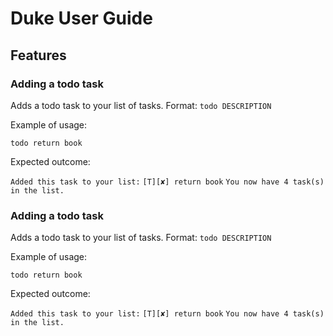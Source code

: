 # Duke User Guide

## Features 

### Adding a todo task
Adds a todo task to your list of tasks.
Format: `todo DESCRIPTION`

Example of usage: 

`todo return book`

Expected outcome:

`Added this task to your list:`
`[T][✘] return book`
`You now have 4 task(s) in the list.`

### Adding a todo task
Adds a todo task to your list of tasks.
Format: `todo DESCRIPTION`

Example of usage: 

`todo return book`

Expected outcome:

`Added this task to your list:`
`[T][✘] return book`
`You now have 4 task(s) in the list.`
